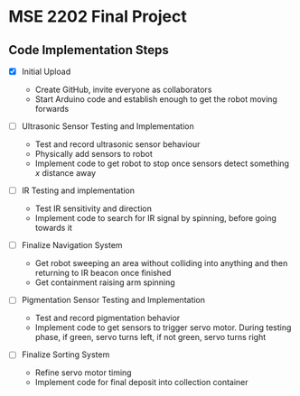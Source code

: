 # MSE 2202 Final Project

## Code Implementation Steps

- [x] Initial Upload
  - Create GitHub, invite everyone as collaborators
  - Start Arduino code and establish enough to get the robot moving forwards

- [ ] Ultrasonic Sensor Testing and Implementation
  - Test and record ultrasonic sensor behaviour
  - Physically add sensors to robot
  - Implement code to get robot to stop once sensors detect something _x_ distance away

- [ ] IR Testing and implementation
  - Test IR sensitivity and direction
  - Implement code to search for IR signal by spinning, before going towards it

- [ ] Finalize Navigation System
  - Get robot sweeping an area without colliding into anything and then returning to IR beacon once finished
  - Get containment raising arm spinning

- [ ] Pigmentation Sensor Testing and Implementation
  - Test and record pigmentation behavior
  - Implement code to get sensors to trigger servo motor. During testing phase, if green, servo turns left, if not green, servo turns right

- [ ] Finalize Sorting System
  - Refine servo motor timing
  - Implement code for final deposit into collection container

